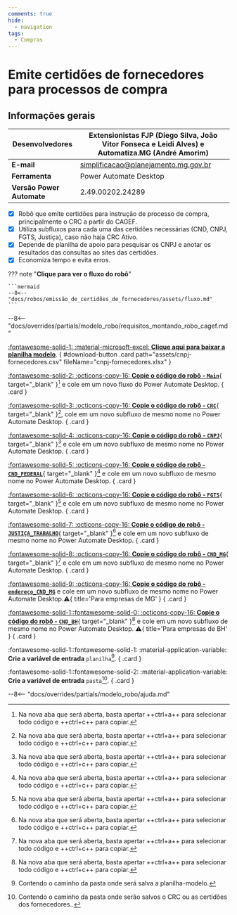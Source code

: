 ```yaml
---
comments: true
hide:
  - navigation
tags:
  - Compras
---
```


# Emite certidões de fornecedores para processos de compra


## Informações gerais

| **Desenvolvedores**| Extensionistas FJP (Diego Silva, João Vitor Fonseca e Leidi Alves) e Automatiza.MG (André Amorim)  |
| ----------- | ------------------------------------ |
| **E-mail**       | simplificacao@planejamento.mg.gov.br|
| **Ferramenta**    | Power Automate Desktop |
| **Versão Power Automate**    | 2.49.00202.24289 |

- [x] Robô que emite certidões para instrução de processo de compra, principalmente o CRC a partir do CAGEF.
- [x] Utiliza subfluxos para cada uma das certidões necessárias (CND, CNPJ, FGTS, Justiça), caso não haja CRC Ativo.
- [x] Depende de planilha de apoio para pesquisar os CNPJ e anotar os resultados das consultas ao sites das certidões.
- [x] Economiza tempo e evita erros.

??? note "**Clique para ver o fluxo do robô**"

    ```mermaid
    --8<-- "docs/robos/emissão_de_certidões_de_fornecedores/assets/fluxo.md"
    ```

--8<-- "docs/overrides/partials/modelo_robo/requisitos_montando_robo_cagef.md"

<div class="grid" markdown>

[:fontawesome-solid-1: :material-microsoft-excel: __Clique aqui para baixar a planilha modelo__](javascript:void(0);).
{ #download-button .card path="assets/cnpj-fornecedores.csv" fileName="cnpj-fornecedores.xlsx" }

[:fontawesome-solid-2: :octicons-copy-16: __Copie o código do robô - `Main`__](https://raw.githubusercontent.com/automatiza-mg/biblioteca-de-robos/refs/heads/main/robos/site/certidoes_fornecedores/certidoes-fornecedores-main.txt){ target="_blank" }[^1] e cole em um novo fluxo do Power Automate Desktop.
{ .card }

[:fontawesome-solid-3: :octicons-copy-16: __Copie o código do robô - `CRC`__](https://raw.githubusercontent.com/automatiza-mg/biblioteca-de-robos/refs/heads/main/robos/site/certidoes_fornecedores/crc-cagef.txt){ target="_blank" }[^1], cole em um novo subfluxo de mesmo nome no Power Automate Desktop.
{ .card }

[:fontawesome-solid-4: :octicons-copy-16: __Copie o código do robô - `CNPJ`__](https://raw.githubusercontent.com/automatiza-mg/biblioteca-de-robos/refs/heads/main/robos/site/certidoes_fornecedores/consulta-cnpj.txt){ target="_blank" }[^1] e cole em um novo subfluxo de mesmo nome no Power Automate Desktop.
{ .card }

[:fontawesome-solid-5: :octicons-copy-16: __Copie o código do robô - `CND_FEDERAL`__](https://raw.githubusercontent.com/automatiza-mg/biblioteca-de-robos/refs/heads/main/robos/site/certidoes_fornecedores/cnd-federal.txt){ target="_blank" }[^1] e cole em um novo subfluxo de mesmo nome no Power Automate Desktop.
{ .card }

[:fontawesome-solid-6: :octicons-copy-16: __Copie o código do robô - `FGTS`__](https://raw.githubusercontent.com/automatiza-mg/biblioteca-de-robos/refs/heads/main/robos/site/certidoes_fornecedores/consulta_fgts.txt){ target="_blank" }[^1] e cole em um novo subfluxo de mesmo nome no Power Automate Desktop.
{ .card }

[:fontawesome-solid-7: :octicons-copy-16: __Copie o código do robô - `JUSTIÇA_TRABALHO`__](https://raw.githubusercontent.com/automatiza-mg/biblioteca-de-robos/refs/heads/main/robos/site/certidoes_fornecedores/consulta_justiça_trabalho.txt){ target="_blank" }[^1] e cole em um novo subfluxo de mesmo nome no Power Automate Desktop.
{ .card }

[:fontawesome-solid-8: :octicons-copy-16: __Copie o código do robô - `CND_MG`__](https://raw.githubusercontent.com/automatiza-mg/biblioteca-de-robos/refs/heads/main/robos/site/certidoes_fornecedores/cnd-mg-siare.txt){ target="_blank" }[^1] e cole em um novo subfluxo de mesmo nome no Power Automate Desktop.
{ .card }

[:fontawesome-solid-9: :octicons-copy-16: __Copie o código do robô - `endereço_CND_MG`__](https://raw.githubusercontent.com/automatiza-mg/biblioteca-de-robos/refs/heads/main/robos/site/certidoes_fornecedores/endereço-siare.txt) e cole em um novo subfluxo de mesmo nome no Power Automate Desktop.:warning:{ title='Para empresas de MG' }
{ .card }

[:fontawesome-solid-1::fontawesome-solid-0: :octicons-copy-16: __Copie o código do robô - `CND_BH`__](https://raw.githubusercontent.com/automatiza-mg/biblioteca-de-robos/refs/heads/main/robos/site/certidoes_fornecedores/cnd-pbh.txt){ target="_blank" }[^1] e cole em um novo subfluxo de mesmo nome no Power Automate Desktop. :warning:{ title='Para empresas de BH' }
{ .card }

:fontawesome-solid-1::fontawesome-solid-1: :material-application-variable: __Crie a variável de entrada__ `planilha`[^2].
{ .card }

:fontawesome-solid-1::fontawesome-solid-2: :material-application-variable: __Crie a variável de entrada__ `pasta`[^3].
{ .card }

</div>

--8<-- "docs/overrides/partials/modelo_robo/ajuda.md"

[^1]: Na nova aba que será aberta, basta apertar ++ctrl+a++ para selecionar todo código e ++ctrl+c++ para copiar.
[^2]: Contendo o caminho da pasta onde será salva a planilha-modelo.
[^3]: Contendo o caminho da pasta onde serão salvos o CRC ou as certidões dos fornecedores..

